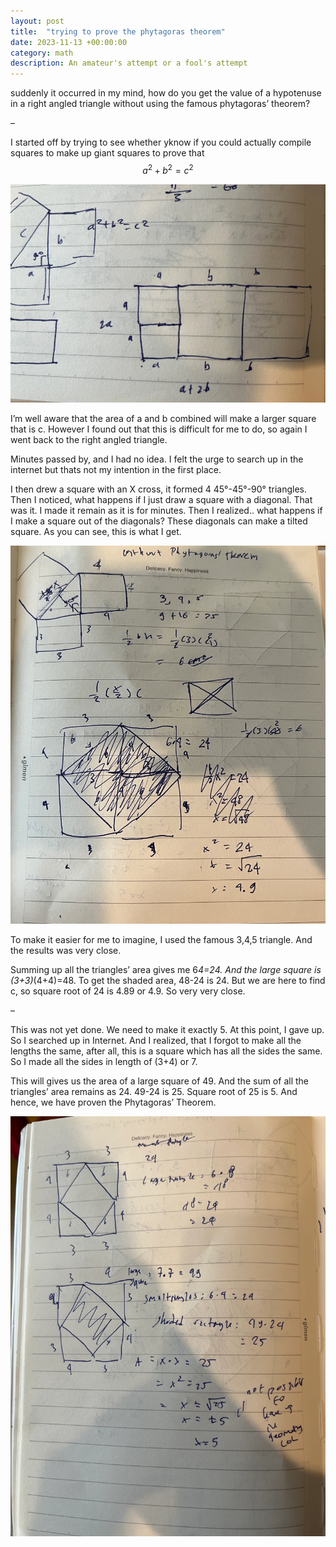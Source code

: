```yaml
---
layout: post
title:  "trying to prove the phytagoras theorem"
date: 2023-11-13 +00:00:00
category: math
description: An amateur's attempt or a fool's attempt
---
```

<script src="https://cdn.mathjax.org/mathjax/latest/MathJax.js?config=TeX-AMS-MML_HTMLorMML" type="text/javascript"></script>

suddenly it occurred in my mind, how do you get the value of a hypotenuse in a right angled triangle without using the famous phytagoras’ theorem?

–

I started off by trying to see whether yknow if you could actually compile squares to make up giant squares to prove that $$a^2+b^2=c^2$$

![image 1](/assets/images/phytagorastheorem1.jpg)

I’m well aware that the area of a and b combined will make a larger square that is c. However I found out that this is difficult for me to do, so again I went back to the right angled triangle.

Minutes passed by, and I had no idea. I felt the urge to search up in the internet but thats not my intention in the first place.

I then drew a square with an X cross, it formed 4 45°-45°-90° triangles. Then I noticed, what happens if I just draw a square with a diagonal. That was it. I made it remain as it is for minutes. Then I realized.. what happens if I make a square out of the diagonals? These diagonals can make a tilted square. As you can see, this is what I get.

![image 2](/assets/images/phytagorastheorem2.jpg)

To make it easier for me to imagine, I used the famous 3,4,5 triangle. And the results was very close.

Summing up all the triangles’ area gives me 6*4=24. And the large square is (3+3)*(4+4)=48. To get the shaded area, 48-24 is 24. But we are here to find c, so square root of 24 is 4.89 or 4.9. So very very close.

–

This was not yet done. We need to make it exactly 5. At this point, I gave up. So I searched up in Internet. And I realized, that I forgot to make all the lengths the same, after all, this is a square which has all the sides the same. So I made all the sides in length of (3+4) or 7.

This will gives us the area of a large square of 49. And the sum of all the triangles’ area remains as 24. 49-24 is 25. Square root of 25 is 5. And hence, we have proven the Phytagoras’ Theorem.

![image 3](/assets/images/phytagorastheorem3.jpg)


